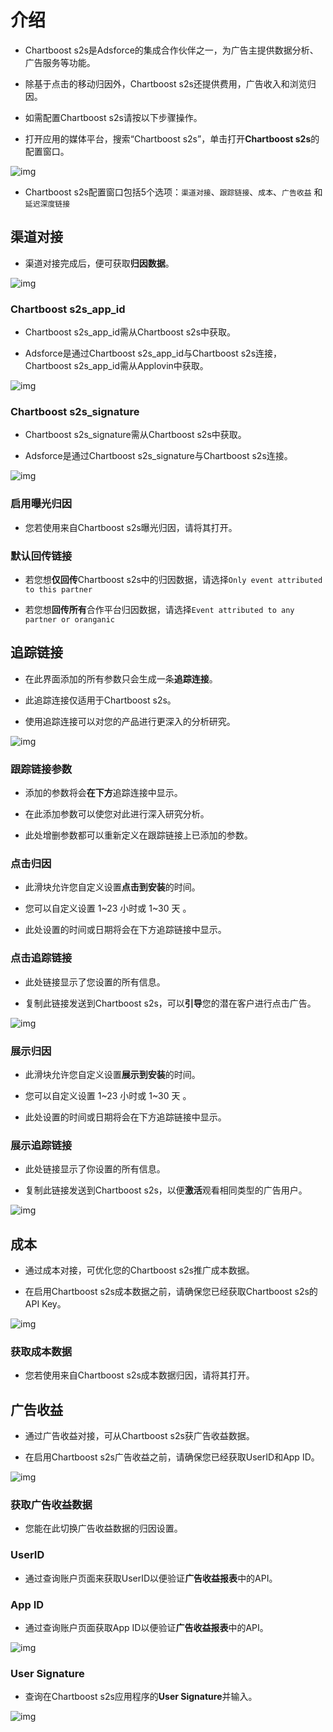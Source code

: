 # 介绍

* Chartboost s2s是Adsforce的集成合作伙伴之一，为广告主提供数据分析、广告服务等功能。

* 除基于点击的移动归因外，Chartboost s2s还提供费用，广告收入和浏览归因。

* 如需配置Chartboost s2s请按以下步骤操作。

* 打开应用的媒体平台，搜索“Chartboost s2s”，单击打开**Chartboost s2s**的配置窗口。 

![img](Chartboost1.png)

* Chartboost s2s配置窗口包括5个选项：`渠道对接`、`跟踪链接`、`成本`、`广告收益` 和 `延迟深度链接`      

## 渠道对接

* 渠道对接完成后，便可获取**归因数据**。     

![img](Chartboost2.png)

### Chartboost s2s_app_id

* Chartboost s2s_app_id需从Chartboost s2s中获取。

* Adsforce是通过Chartboost s2s_app_id与Chartboost s2s连接，Chartboost s2s_app_id需从Applovin中获取。   

![img](Chartboost_AppId.png)

### Chartboost s2s_signature

* Chartboost s2s_signature需从Chartboost s2s中获取。

* Adsforce是通过Chartboost s2s_signature与Chartboost s2s连接。 

![img](Chartboost_Signature.png)

### 启用曝光归因

* 您若使用来自Chartboost s2s曝光归因，请将其打开。

### 默认回传链接

* 若您想**仅回传**Chartboost s2s中的归因数据，请选择`Only event attributed to this partner`

* 若您想**回传所有**合作平台归因数据，请选择`Event attributed to any partner or oranganic`

## 追踪链接

* 在此界面添加的所有参数只会生成一条**追踪连接**。

* 此追踪连接仅适用于Chartboost s2s。

* 使用追踪连接可以对您的产品进行更深入的分析研究。     

![img](Chartboost3.png)

### 跟踪链接参数

* 添加的参数将会**在下方**追踪连接中显示。

* 在此添加参数可以使您对此进行深入研究分析。

* 此处增删参数都可以重新定义在跟踪链接上已添加的参数。

### 点击归因

* 此滑块允许您自定义设置**点击到安装**的时间。

* 您可以自定义设置 1~23 小时或 1~30 天 。

* 此处设置的时间或日期将会在下方追踪链接中显示。

### 点击追踪链接

* 此处链接显示了您设置的所有信息。

* 复制此链接发送到Chartboost s2s，可以**引导**您的潜在客户进行点击广告。

![img](Chartboost_ClickLink.png)

### 展示归因

* 此滑块允许您自定义设置**展示到安装**的时间。

* 您可以自定义设置 1~23 小时或 1~30 天 。

* 此处设置的时间或日期将会在下方追踪链接中显示。

### 展示追踪链接

* 此处链接显示了你设置的所有信息。

* 复制此链接发送到Chartboost s2s，以便**激活**观看相同类型的广告用户。

![img](Chartboost_ShowLink.png)



## 成本

* 通过成本对接，可优化您的Chartboost s2s推广成本数据。

* 在启用Chartboost s2s成本数据之前，请确保您已经获取Chartboost s2s的API Key。

 ![img](Chartboost4.png)

### 获取成本数据

* 您若使用来自Chartboost s2s成本数据归因，请将其打开。

## 广告收益

* 通过广告收益对接，可从Chartboost s2s获广告收益数据。

* 在启用Chartboost s2s广告收益之前，请确保您已经获取UserID和App ID。   

![img](Chartboost5.png)

### 获取广告收益数据

* 您能在此切换广告收益数据的归因设置。

### UserID

* 通过查询账户页面来获取UserID以便验证**广告收益报表**中的API。  

### App ID

* 通过查询账户页面获取App ID以便验证**广告收益报表**中的API。

![img](Chartboost_AppId.png)

### User Signature

* 查询在Chartboost s2s应用程序的**User Signature**并输入。

![img](Chartboost_Signature.png)
